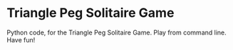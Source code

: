 # Triangle Peg Solitaire Game

Python code, for the Triangle Peg Solitaire Game.
Play from command line.
Have fun!
